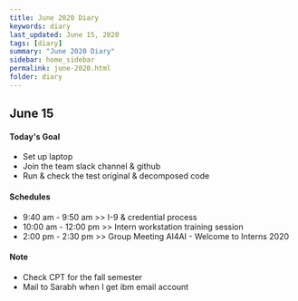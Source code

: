```yaml
---
title: June 2020 Diary
keywords: diary
last_updated: June 15, 2020
tags: [diary]
summary: "June 2020 Diary"
sidebar: home_sidebar
permalink: june-2020.html
folder: diary
---
```


## June 15

#### Today's Goal

- Set up laptop
- Join the team slack channel & github
- Run & check the test original & decomposed code

#### Schedules

- 9:40 am - 9:50 am >> I-9 & credential process
- 10:00 am - 12:00 pm >> Intern workstation training session
- 2:00 pm - 2:30 pm >> Group Meeting AI4AI - Welcome to Interns 2020

#### Note

- Check CPT for the fall semester
- Mail to Sarabh when I get ibm email account